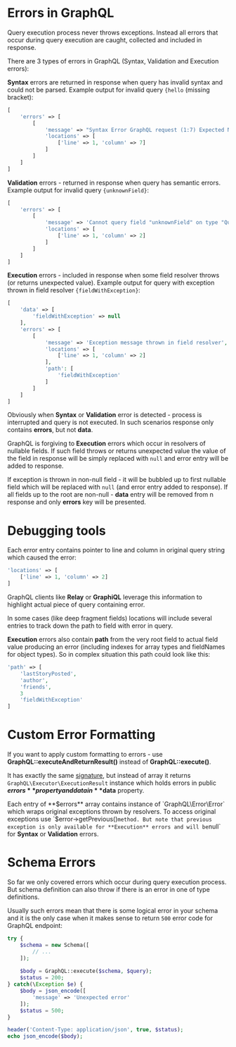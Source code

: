 # Errors in GraphQL

Query execution process never throws exceptions. Instead all errors that occur during query execution
are caught, collected and included in response. 

There are 3 types of errors in GraphQL (Syntax, Validation and Execution errors):

**Syntax** errors are returned in response when query has invalid syntax and could not be parsed.
Example output for invalid query `{hello` (missing bracket):
```php
[
    'errors' => [
        [
            'message' => "Syntax Error GraphQL request (1:7) Expected Name, found <EOF>\n\n1: {hello\n         ^\n",
            'locations' => [
                ['line' => 1, 'column' => 7]
            ]
        ]
    ]
]
```

**Validation** errors - returned in response when query has semantic errors. 
Example output for invalid query `{unknownField}`:
```php
[
    'errors' => [
        [
            'message' => 'Cannot query field "unknownField" on type "Query".',
            'locations' => [
                ['line' => 1, 'column' => 2]
            ]
        ]
    ]
]
```

**Execution** errors - included in response when some field resolver throws 
(or returns unexpected value). Example output for query with exception thrown in 
field resolver `{fieldWithException}`:
```php
[
    'data' => [
        'fieldWithException' => null
    ],
    'errors' => [
        [
            'message' => 'Exception message thrown in field resolver',
            'locations' => [
                ['line' => 1, 'column' => 2]
            ],
            'path': [
                'fieldWithException'
            ]
        ]
    ]
]
```

Obviously when **Syntax** or **Validation** error is detected - process is interrupted and query is not 
executed. In such scenarios response only contains **errors**, but not **data**.

GraphQL is forgiving to **Execution** errors which occur in resolvers of nullable fields. 
If such field throws or returns unexpected value the value of the field in response will be simply 
replaced with `null` and error entry will be added to response.

If exception is thrown in non-null field - it will be bubbled up to first nullable field which will
be replaced with `null` (and error entry added to response). If all fields up to the root are non-null - 
**data** entry will be removed from n response and only **errors** key will be presented.

# Debugging tools

Each error entry contains pointer to line and column in original query string which caused 
the error:
 
```php
'locations' => [
    ['line' => 1, 'column' => 2]
]
```
 
 GraphQL clients like **Relay** or **GraphiQL** leverage this information to highlight 
actual piece of query containing error. 

In some cases (like deep fragment fields) locations will include several entries to track down the 
path to field with error in query.

**Execution** errors also contain **path** from the very root field to actual field value producing 
an error (including indexes for array types and fieldNames for object types). So in complex situation 
this path could look like this:

```php
'path' => [
    'lastStoryPosted',
    'author',
    'friends',
    3
    'fieldWithException'
]
```

# Custom Error Formatting

If you want to apply custom formatting to errors - use **GraphQL::executeAndReturnResult()** instead
of **GraphQL::execute()**.

It has exactly the same [signature](executing-queries/), but instead of array it 
returns `GraphQL\Executor\ExecutionResult` instance which holds errors in public **$errors** 
property and data in **$data** property.

Each entry of **$errors** array contains instance of `GraphQL\Error\Error` which wraps original 
exceptions thrown by resolvers. To access original exceptions use `$error->getPrevious()` method.
But note that previous exception is only available for **Execution** errors and will be `null`
for **Syntax** or **Validation** errors.

# Schema Errors
So far we only covered errors which occur during query execution process. But schema definition can 
also throw if there is an error in one of type definitions.

Usually such errors mean that there is some logical error in your schema and it is the only case 
when it makes sense to return `500` error code for GraphQL endpoint:

```php
try {
    $schema = new Schema([
        // ...
    ]);
    
    $body = GraphQL::execute($schema, $query);
    $status = 200;
} catch(\Exception $e) {
    $body = json_encode([
        'message' => 'Unexpected error'
    ]);
    $status = 500;
}

header('Content-Type: application/json', true, $status);
echo json_encode($body);
```
